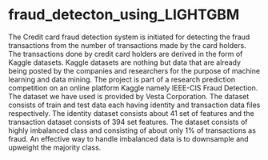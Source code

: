 # fraud_detecton_using_LIGHTGBM
The Credit card fraud detection system is initiated for detecting the fraud transactions from the number of transactions made by the card holders. The transactions done by credit card holders are derived in the form of Kaggle datasets. Kaggle datasets are nothing but data that are already being posted by the companies and researchers for the purpose of machine learning and data mining.
The project is part of a research prediction competition on an online platform Kaggle namely IEEE-CIS Fraud Detection. The dataset we have used is provided by Vesta Corporation. The dataset consists of train and test data each having identity and transaction data files respectively. The identity dataset consists about 41 set of features and the transaction dataset consists of 394 set features. The dataset consists of highly imbalanced class and consisting of about only 1% of transactions as fraud.
An effective way to handle imbalanced data is to downsample and upweight the majority class.
